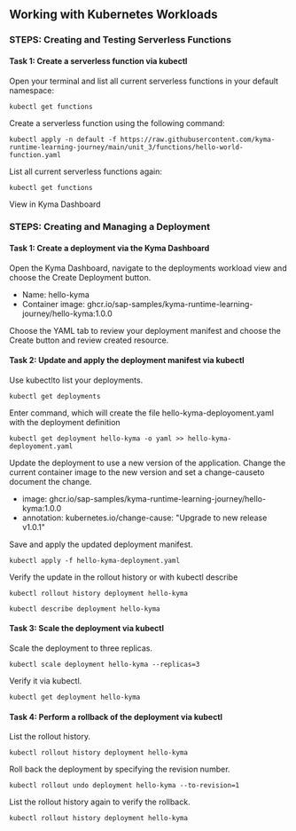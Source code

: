 ## Working with Kubernetes Workloads

### STEPS: Creating and Testing Serverless Functions

#### Task 1: Create a serverless function via kubectl

Open your terminal and list all current serverless functions in your default namespace:

```
kubectl get functions
```

Create a serverless function using the following command:

```
kubectl apply -n default -f https://raw.githubusercontent.com/kyma-runtime-learning-journey/main/unit_3/functions/hello-world-function.yaml
```

List all current serverless functions again:

```
kubectl get functions
```

View in Kyma Dashboard

### STEPS: Creating and Managing a Deployment

#### Task 1: Create a deployment via the Kyma Dashboard

Open the Kyma Dashboard, navigate to the deployments workload view and choose the Create Deployment button.

- Name: hello-kyma
- Container image: ghcr.io/sap-samples/kyma-runtime-learning-journey/hello-kyma:1.0.0

Choose the YAML tab to review your deployment manifest and choose the Create button and review created resource.

#### Task 2: Update and apply the deployment manifest via kubectl

Use kubectlto list your deployments.

```
kubectl get deployments
```

Enter command, which will create the file hello-kyma-deployoment.yaml with the deployment definition

```
kubectl get deployment hello-kyma -o yaml >> hello-kyma-deployoment.yaml
```

Update the deployment to use a new version of the application. Change the current container image to the new version and set a change-causeto document the change.

- image: ghcr.io/sap-samples/kyma-runtime-learning-journey/hello-kyma:1.0.0
- annotation: kubernetes.io/change-cause: "Upgrade to new release v1.0.1"

Save and apply the updated deployment manifest.

```
kubectl apply -f hello-kyma-deployment.yaml
```

Verify the update in the rollout history or with kubectl describe

```
kubectl rollout history deployment hello-kyma
```

```
kubectl describe deployment hello-kyma
```

#### Task 3: Scale the deployment via kubectl

Scale the deployment to three replicas.

```
kubectl scale deployment hello-kyma --replicas=3
```

Verify it via kubectl.

```
kubectl get deployment hello-kyma
```

#### Task 4: Perform a rollback of the deployment via kubectl

List the rollout history.

```
kubectl rollout history deployment hello-kyma
```

Roll back the deployment by specifying the revision number.

```
kubectl rollout undo deployment hello-kyma --to-revision=1
```

List the rollout history again to verify the rollback.

```
kubectl rollout history deployment hello-kyma
```

